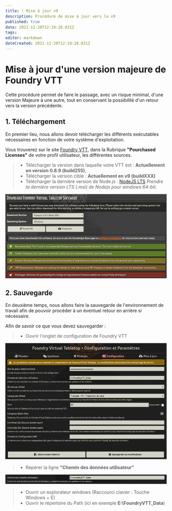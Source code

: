 ```yaml
---
title: ! Mise à jour v9
description: Procédure de mise à jour vers la v9
published: true
date: 2021-12-20T12:19:28.031Z
tags: 
editor: markdown
dateCreated: 2021-12-20T12:19:28.031Z
---
```


# Mise à jour d'une version majeure de Foundry VTT

Cette procédure permet de faire le passage, avec un risque minimal, d'une version Majeure à une autre, tout en conservant la possibilité d'un retour vers la version précédente.



## 1. Téléchargement

En premier lieu, nous allons devoir télécharger les différents exécutables nécessaires en fonction de votre système d'exploitation.

Vous trouverez sur le site [Foundry VTT](https://foundryvtt.com/), dans la Rubrique **"Pourchased Licenses"** de votre profil utilisateur, les différentes sources.

> - Télécharger la version dans laquelle votre VTT est : **Actuellement en version 0.8.9 (build255)**,
> - Télécharger la version cible : **Actuellement en v9 (buildXXX)**
> - Télécharger la dernière version de Node.js : [NodeJS LTS](https://nodejs.org/en/download/) 
*Prendre la dernière version LTS (.msi) de Nodejs pour windows 64-bit.*

![1.software.png](/setup/winstall/1.software.png)

## 2. Sauvegarde

En deuxième temps, nous allons faire la sauvegarde de l'environnement de travail afin de pouvoir procéder à un éventuel retour en arrière si nécessaire.

Afin de savoir ce que vous devez sauvegarder : 

> - Ouvrir l'onglet de configuration de Foundry VTT

![2.config.png](/setup/winstall/2.config.png)

> - Repérer la ligne **"Chemin des données utilisateur"**

![3.path.png](/setup/winstall/3.path.png)

> - Ouvrir un explorateur windows (Raccourci clavier : Touche Windows + E)
> - Ouvrir le répertoire du Path (ici en exemple **E:\FoundryVTT_Data**)